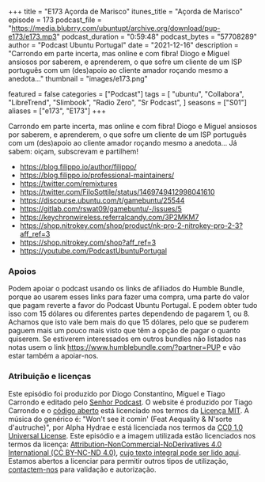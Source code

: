 +++
title = "E173 Açorda de Marisco"
itunes_title = "Açorda de Marisco"
episode = 173
podcast_file = "https://media.blubrry.com/ubuntupt/archive.org/download/pup-e173/e173.mp3"
podcast_duration = "0:59:48"
podcast_bytes = "57708289"
author = "Podcast Ubuntu Portugal"
date = "2021-12-16"
description = "Carrondo em parte incerta, mas online e com fibra! Diogo e Miguel ansiosos por saberem, e aprenderem, o que sofre um cliente de um ISP português com um (des)apoio ao cliente amador roçando mesmo a anedota…"
thumbnail = "images/e173.png"

featured = false
categories = ["Podcast"]
tags = [
  "ubuntu",
  "Collabora",
  "LibreTrend",
  "Slimbook",
  "Radio Zero",
  "Sr Podcast",
]
seasons = ["S01"]
aliases = ["e173", "E173"]
+++

Carrondo em parte incerta, mas online e com fibra! Diogo e Miguel ansiosos por saberem, e aprenderem, o que sofre um cliente de um ISP português com um (des)apoio ao cliente amador roçando mesmo a anedota…
Já sabem: oiçam, subscrevam e partilhem!

* https://blog.filippo.io/author/filippo/
* https://blog.filippo.io/professional-maintainers/
* https://twitter.com/remixtures
* https://twitter.com/FiloSottile/status/1469749412998041610
* https://discourse.ubuntu.com/t/gamebuntu/25544
* https://gitlab.com/rswat09/gamebuntu/-/issues/5
* https://keychronwireless.referralcandy.com/3P2MKM7
* https://shop.nitrokey.com/shop/product/nk-pro-2-nitrokey-pro-2-3?aff_ref=3
* https://shop.nitrokey.com/shop?aff_ref=3
* https://youtube.com/PodcastUbuntuPortugal


### Apoios
Podem apoiar o podcast usando os links de afiliados do Humble Bundle, porque ao usarem esses links para fazer uma compra, uma parte do valor que pagam reverte a favor do Podcast Ubuntu Portugal.
E podem obter tudo isso com 15 dólares ou diferentes partes dependendo de pagarem 1, ou 8.
Achamos que isto vale bem mais do que 15 dólares, pelo que se puderem paguem mais um pouco mais visto que têm a opção de pagar o quanto quiserem.
Se estiverem interessados em outros bundles não listados nas notas usem o link https://www.humblebundle.com/?partner=PUP e vão estar também a apoiar-nos.

### Atribuição e licenças
Este episódio foi produzido por Diogo Constantino, Miguel e Tiago Carrondo e editado pelo [Senhor Podcast](https://senhorpodcast.pt/).
O website é produzido por Tiago Carrondo e o [código aberto](https://gitlab.com/podcastubuntuportugal/website) está licenciado nos termos da [Licença MIT](https://gitlab.com/podcastubuntuportugal/website/main/LICENSE).
A música do genérico é: "Won't see it comin' (Feat Aequality & N'sorte d'autruche)", por Alpha Hydrae e está licenciada nos termos da [CC0 1.0 Universal License](https://creativecommons.org/publicdomain/zero/1.0/).
Este episódio e a imagem utilizada estão licenciados nos termos da licença: [Attribution-NonCommercial-NoDerivatives 4.0 International (CC BY-NC-ND 4.0)](https://creativecommons.org/licenses/by-nc-nd/4.0/), [cujo texto integral pode ser lido aqui](https://creativecommons.org/licenses/by-nc-nd/4.0/legalcode). Estamos abertos a licenciar para permitir outros tipos de utilização, [contactem-nos](https://podcastubuntuportugal.org/contactos) para validação e autorização.

